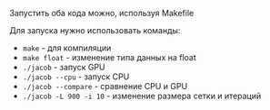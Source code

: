Запустить оба кода можно, используя Makefile

Для запуска нужно использовать команды:
* `make` - для компиляции
* `make float` - изменение типа данных на float
* `./jacob` - запуск GPU
* `./jacob --cpu` - запуск CPU
* `./jacob --compare` - сравнение CPU и GPU
* `./jacob -L 900 -i 10` -  изменение размера сетки и итераций


